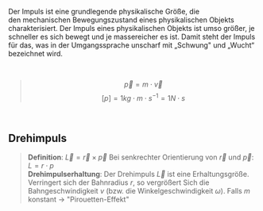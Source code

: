 Der Impuls ist eine grundlegende physikalische Größe, die den mechanischen Bewegungszustand eines physikalischen Objekts charakterisiert. Der Impuls eines physikalischen Objekts ist umso größer, je schneller es sich bewegt und je massereicher es ist. Damit steht der Impuls für das, was in der Umgangssprache unscharf mit „Schwung" und „Wucht“ bezeichnet wird.

<br>

> $$\vec{p} = m \cdot \vec{v}$$
> $$[p] = 1kg \cdot m \cdot s^{-1} = 1 N \cdot s$$

<br>

## Drehimpuls
> **Definition**: $\vec{L}=\vec{r}\times\vec{p}$
> Bei senkrechter Orientierung von $\vec{r}$ und $\vec{p}$: $L=r\cdot p$
> <br>
> **Drehimpulserhaltung**: Der Drehimpuls $\vec{L}$ ist eine Erhaltungsgröße. Verringert sich der Bahnradius $r$, so vergrößert Sich die Bahngeschwindigkeit $v$ (bzw. die Winkelgeschwindigkeit $\omega$). Falls $m$ konstant -> "Pirouetten-Effekt"

<br>